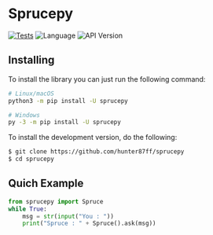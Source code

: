 # Sprucepy
[![Tests](https://github.com/Hunter87ff/sprucepy/actions/workflows/python-application.yml/badge.svg)](https://github.com/Hunter87ff/sprucepy/actions/workflows/python-application.yml)
![Language](https://img.shields.io/badge/lang-Python%203.5|3.8|3.10-blue)
![API Version](https://img.shields.io/badge/Version-1.0.0-violet)

## Installing
To install the library you can just run the following command:
```sh
# Linux/macOS
python3 -m pip install -U sprucepy

# Windows
py -3 -m pip install -U sprucepy
```
To install the development version, do the following:
```sh
$ git clone https://github.com/hunter87ff/sprucepy
$ cd sprucepy
```
## Quich Example
```py
from sprucepy import Spruce
while True:
	msg = str(input("You : "))
	print("Spruce : " + Spruce().ask(msg))
```

